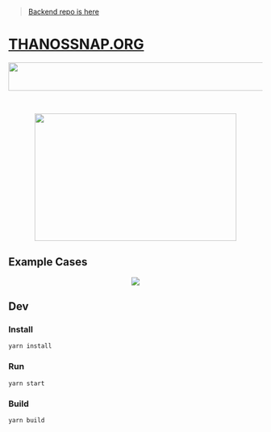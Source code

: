 > [Backend repo is here](https://github.com/jiggum/thanos-server)
# [THANOSSNAP.ORG](https://thanossnap.org)

<p align="center">
  <img width="525" height="56" src="http://thanos.jiggum.s3.amazonaws.com/assets/logo.png">
</p>
<br />
<p align="center">
  <img width="400" height="252" src="http://thanos.jiggum.s3.amazonaws.com/assets/preview-half.gif">
</p>


## Example Cases
<p align="center">
  <img src="http://thanos.jiggum.s3.amazonaws.com/assets/results.png">
</p>


## Dev
### Install
`yarn install`

### Run
`yarn start`

### Build
`yarn build`
